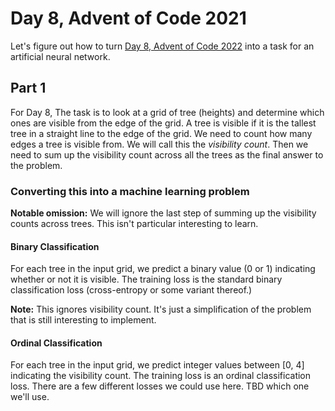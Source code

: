 # Day 8, Advent of Code 2021

Let's figure out how to turn [Day 8, Advent of Code 2022](https://adventofcode.com/2022/day/8) into a task for an artificial neural network.


## Part 1

For Day 8, The task is to look at a grid of tree (heights) and determine which
ones are visible from the edge of the grid.  A tree is visible if it is the
tallest tree in a straight line to the edge of the grid.  We need to count how
many edges a tree is visible from. We will call this the _visibility count_.
Then we need to sum up the visibility count across all the trees as the final
answer to the problem.

### Converting this into a machine learning problem

**Notable omission:** We will ignore the last step of summing up the visibility
counts across trees. This isn't particular interesting to learn.

#### Binary Classification

For each tree in the input grid, we predict a binary value (0 or 1) indicating whether or not it
is visible. The training loss is the standard binary classification loss
(cross-entropy or some variant thereof.)

**Note:** This ignores visibility count.  It's just a simplification of the
problem that is still interesting to implement.

#### Ordinal Classification
For each tree in the input grid, we predict integer values between [0, 4]
indicating the visibility count.  The training loss is an ordinal
classification loss.  There are a few different losses we could use here. TBD
which one we'll use.
